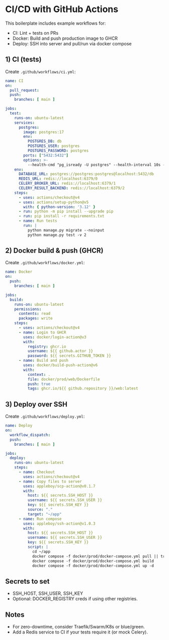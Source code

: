 # CI/CD with GitHub Actions

This boilerplate includes example workflows for:
- CI: Lint + tests on PRs
- Docker: Build and push production image to GHCR
- Deploy: SSH into server and pull/run via docker compose

## 1) CI (tests)
Create `.github/workflows/ci.yml`:
```yaml
name: CI
on:
  pull_request:
  push:
    branches: [ main ]

jobs:
  test:
    runs-on: ubuntu-latest
    services:
      postgres:
        image: postgres:17
        env:
          POSTGRES_DB: db
          POSTGRES_USER: postgres
          POSTGRES_PASSWORD: postgres
        ports: ["5432:5432"]
        options: >-
          --health-cmd "pg_isready -U postgres" --health-interval 10s --health-timeout 5s --health-retries 5
    env:
      DATABASE_URL: postgres://postgres:postgres@localhost:5432/db
      REDIS_URL: redis://localhost:6379/0
      CELERY_BROKER_URL: redis://localhost:6379/1
      CELERY_RESULT_BACKEND: redis://localhost:6379/2
    steps:
      - uses: actions/checkout@v4
      - uses: actions/setup-python@v5
        with: { python-version: '3.12' }
      - run: python -m pip install --upgrade pip
      - run: pip install -r requirements.txt
      - name: Run tests
        run: |
          python manage.py migrate --noinput
          python manage.py test -v 2
```

## 2) Docker build & push (GHCR)
Create `.github/workflows/docker.yml`:
```yaml
name: Docker
on:
  push:
    branches: [ main ]

jobs:
  build:
    runs-on: ubuntu-latest
    permissions:
      contents: read
      packages: write
    steps:
      - uses: actions/checkout@v4
      - name: Login to GHCR
        uses: docker/login-action@v3
        with:
          registry: ghcr.io
          username: ${{ github.actor }}
          password: ${{ secrets.GITHUB_TOKEN }}
      - name: Build and push
        uses: docker/build-push-action@v6
        with:
          context: .
          file: docker/prod/web/Dockerfile
          push: true
          tags: ghcr.io/${{ github.repository }}/web:latest
```

## 3) Deploy over SSH
Create `.github/workflows/deploy.yml`:
```yaml
name: Deploy
on:
  workflow_dispatch:
  push:
    branches: [ main ]

jobs:
  deploy:
    runs-on: ubuntu-latest
    steps:
      - name: Checkout
        uses: actions/checkout@v4
      - name: Copy files to server
        uses: appleboy/scp-action@v0.1.7
        with:
          host: ${{ secrets.SSH_HOST }}
          username: ${{ secrets.SSH_USER }}
          key: ${{ secrets.SSH_KEY }}
          source: "."
          target: "~/app"
      - name: Run compose
        uses: appleboy/ssh-action@v1.0.3
        with:
          host: ${{ secrets.SSH_HOST }}
          username: ${{ secrets.SSH_USER }}
          key: ${{ secrets.SSH_KEY }}
          script: |
            cd ~/app
            docker compose -f docker/prod/docker-compose.yml pull || true
            docker compose -f docker/prod/docker-compose.yml build
            docker compose -f docker/prod/docker-compose.yml up -d
```

## Secrets to set
- SSH_HOST, SSH_USER, SSH_KEY
- Optional: DOCKER_REGISTRY creds if using other registries.

## Notes
- For zero-downtime, consider Traefik/Swarm/K8s or blue/green.
- Add a Redis service to CI if your tests require it (or mock Celery).
